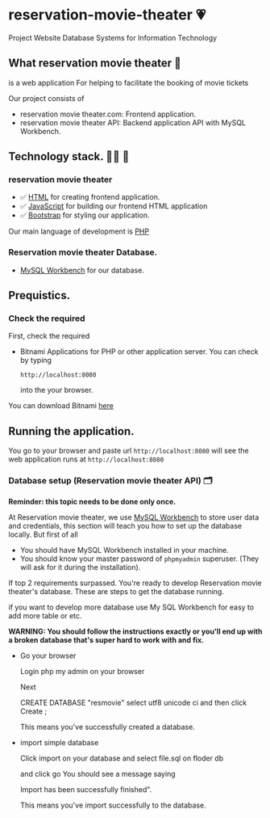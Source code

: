 # reservation-movie-theater :heartpulse:
Project Website Database Systems for Information Technology

## What reservation movie theater :dizzy:
is a web application For helping to facilitate the booking of movie tickets

Our project consists of
- reservation movie theater.com: Frontend application.
- reservation movie theater API: Backend application API with MySQL Workbench.

## Technology stack. :technologist: :school:
### reservation movie theater
- :white_check_mark: [HTML](https://html.com) for creating frontend application.
- :white_check_mark: [JavaScript](https://www.javascript.com) for building our frontend HTML application
- :white_check_mark: [Bootstrap](https://getbootstrap.com) for styling our application.

Our main language of development is [PHP](https://www.php.net)

### Reservation movie theater Database.
- [MySQL Workbench](https://www.mysql.com/products/workbench/) for our database.

## Prequistics.
### Check the required
First, check the required 

- Bitnami Applications for PHP or other application server.
  You can check by typing
  ```
  http://localhost:8080
  ```
  into the your browser.
  
You can download Bitnami [here](https://bitnami.com)

## Running the application.

You go to your browser and paste url `http://localhost:8080` will see the web application runs at `http://localhost:8080`


### Database setup (Reservation movie theater API) :card_index_dividers:
**Reminder: this topic needs to be done only once.**

At Reservation movie theater, we use [MySQL Workbench](https://www.mysql.com/products/workbench/) to store user data and credentials, this section will teach you how to set up the database locally. But first of all

- You should have MySQL Workbench installed in your machine.
- You should know your master password of `phpmyadmin` superuser. (They will ask for it during the installation).

If top 2 requirements surpassed. You're ready to develop Reservation movie theater's database. These are steps to get the database running.

if you want to develop more database use  My SQL Workbench for easy to add more table or etc.

**WARNING: You should follow the instructions exactly or you'll end up with a broken database that's super hard to work with and fix.**

- Go your browser
  
  Login php my admin on your browser

  Next

  CREATE DATABASE "resmovie" select utf8 unicode ci and then click  Create ;

  This means you've successfully created a database.

- import simple database

  Click import on your database and  select file.sql on floder db

  and click go You should see a message saying

  Import has been successfully finished".

  This means you've import successfully to the database.